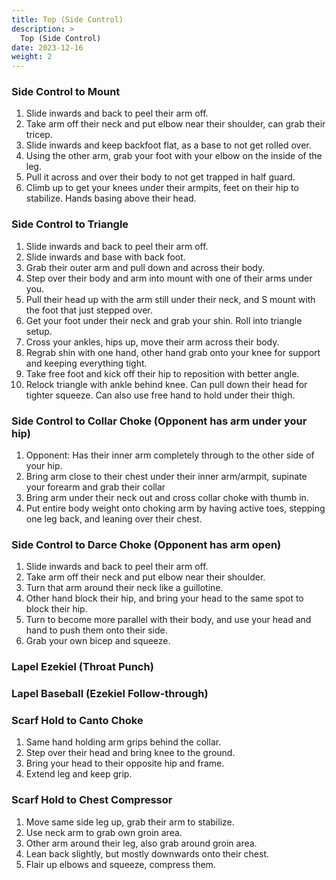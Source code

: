 ```yaml
---
title: Top (Side Control)
description: >
  Top (Side Control)
date: 2023-12-16
weight: 2
---
```


### Side Control to Mount

1. Slide inwards and back to peel their arm off.
1. Take arm off their neck and put elbow near their shoulder, can grab their tricep.
1. Slide inwards and keep backfoot flat, as a base to not get rolled over.
1. Using the other arm, grab your foot with your elbow on the inside of the leg.
1. Pull it across and over their body to not get trapped in half guard.
1. Climb up to get your knees under their armpits, feet on their hip to stabilize. Hands basing above their head.

### Side Control to Triangle

1. Slide inwards and back to peel their arm off.
1. Slide inwards and base with back foot.
1. Grab their outer arm and pull down and across their body.
1. Step over their body and arm into mount with one of their arms under you.
1. Pull their head up with the arm still under their neck, and S mount with the foot that just stepped over.
1. Get your foot under their neck and grab your shin. Roll into triangle setup.
1. Cross your ankles, hips up, move their arm across their body.
1. Regrab shin with one hand, other hand grab onto your knee for support and keeping everything tight.
1. Take free foot and kick off their hip to reposition with better angle.
1. Relock triangle with ankle behind knee. Can pull down their head for tighter squeeze. Can also use free hand to hold under their thigh.

### Side Control to Collar Choke (Opponent has arm under your hip)

1. Opponent: Has their inner arm completely through to the other side of your hip.
1. Bring arm close to their chest under their inner arm/armpit, supinate your forearm and grab their collar
1. Bring arm under their neck out and cross collar choke with thumb in.
1. Put entire body weight onto choking arm by having active toes, stepping one leg back, and leaning over their chest. 

### Side Control to Darce Choke (Opponent has arm open)

1. Slide inwards and back to peel their arm off.
2. Take arm off their neck and put elbow near their shoulder.
3. Turn that arm around their neck like a guillotine.
4. Other hand block their hip, and bring your head to the same spot to block their hip.
5. Turn to become more parallel with their body, and use your head and hand to push them onto their side.
6. Grab your own bicep and squeeze.



### Lapel Ezekiel (Throat Punch)



### Lapel Baseball (Ezekiel Follow-through)



### Scarf Hold to Canto Choke

1. Same hand holding arm grips behind the collar.
2. Step over their head and bring knee to the ground.
3. Bring your head to their opposite hip and frame.
4. Extend leg and keep grip.

### Scarf Hold  to Chest Compressor

1. Move same side leg up, grab their arm to stabilize.
2. Use neck arm to grab own groin area.
3. Other arm around their leg, also grab around groin area.
4. Lean back slightly, but mostly downwards onto their chest.
5. Flair up elbows and squeeze, compress them.
